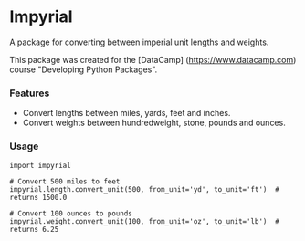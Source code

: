# Impyrial 

A package for converting between imperial unit lengths and weights.

This package was created for the [DataCamp] (https://www.datacamp.com) course "Developing Python Packages".

### Features

- Convert lengths between miles, yards, feet and inches.
- Convert weights between hundredweight, stone, pounds and ounces.

### Usage

```
import impyrial

# Convert 500 miles to feet
impyrial.length.convert_unit(500, from_unit='yd', to_unit='ft')  # returns 1500.0

# Convert 100 ounces to pounds
impyrial.weight.convert_unit(100, from_unit='oz', to_unit='lb')  # returns 6.25
```
